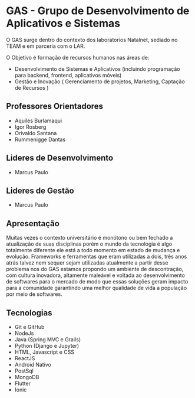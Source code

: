 # GAS - Grupo de Desenvolvimento de Aplicativos e Sistemas

O GAS surge dentro do contexto dos laboratorios Natalnet, sediado no TEAM e em parceria com o LAR.
 
O Objetivo é formação de recursos humanos nas áreas de:
* Desenvolvimento de Sistemas e Aplicativos (incluindo programação para backend, frontend, aplicativos móveis)
* Gestão e Inovação ( Gerenciamento de projetos, Marketing, Captação de Recursos )

## Professores Orientadores
* Aquiles Burlamaqui
* Igor Rosberg
* Orivaldo Santana
* Rummenigge Dantas

## Lideres de Desenvolvimento

* Marcus Paulo

## Lideres de Gestão
* Marcus Paulo 

## Apresentação 

Muitas vezes o contexto universitário é monótono ou bem fechado a atualização de suas disciplinas porém o mundo da tecnologia é algo totalmente diferente ele está a todo momento em estado de mudança e evolução. Frameworks e ferramentas que eram utilizadas a dois, três anos atrás talvez nem sequer sejam utilizadas atualmente a partir desse problema nos do GAS estamos propondo um ambiente de descontração, com cultura inovadora, altamente maleável e voltada ao desenvolvimento de softwares para o mercado de modo que essas soluções geram impacto para a comunidade garantindo uma melhor qualidade de vida a população por meio de softwares. 

## Tecnologias 

- Git e GitHub
- NodeJs
- Java (Spring MVC e Grails)
- Python (Django e Jupyter)
- HTML, Javascript e CSS
- ReactJS
- Android Nativo
- PostSql
- MongoDB
- Flutter
- Ionic 
